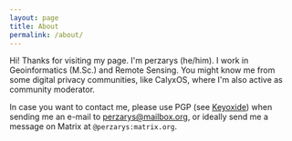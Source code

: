 ```yaml
---
layout: page
title: About
permalink: /about/
---
```

Hi! Thanks for visiting my page. I'm perzarys (he/him). I work in Geoinformatics (M.Sc.) and Remote Sensing. You might know me from some digital privacy communities, like CalyxOS, where I'm also active as community moderator.

In case you want to contact me, please use PGP (see [Keyoxide](https://keyoxide.org/61FE4D7E8643BFB9786445F371F47198A9714286)) when sending me an e-mail to perzarys@mailbox.org, or ideally send me a message on Matrix  at ```@perzarys:matrix.org```. 